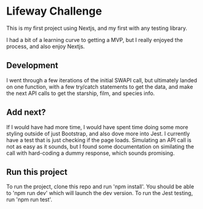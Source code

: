 # Lifeway Challenge

This is my first project using Nextjs, and my first with any testing library.

I had a bit of a learning curve to getting a MVP, but I really enjoyed the process, and also enjoy Nextjs.


## Development
I went through a few iterations of the initial SWAPI call, but ultimately landed on one function, with a few try/catch statements to get the data, and make the next API calls to get the starship, film, and species info.


## Add next?
If I would have had more time, I would have spent time doing some more styling outside of just Bootstrap, and also dove more into Jest. I currently have a test that is just checking if the page loads. Simulating an API call is not as easy as it sounds, but I found some documentation on similating the call with hard-coding a dummy response, which sounds promising.


## Run this project

To run the project, clone this repo and run 'npm install'. You should be able to 'npm run dev' which will launch the dev version. To run the Jest testing, run 'npm run test'. 

